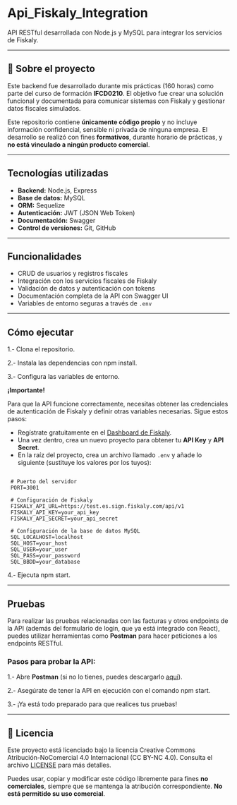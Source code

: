 # Api_Fiskaly_Integration

API RESTful desarrollada con Node.js y MySQL para integrar los servicios de Fiskaly.

---

## 📝 Sobre el proyecto

Este backend fue desarrollado durante mis prácticas (160 horas) como parte del curso de formación **IFCD0210**. El objetivo fue crear una solución funcional y documentada para comunicar sistemas con Fiskaly y gestionar datos fiscales simulados.

Este repositorio contiene **únicamente código propio** y no incluye información confidencial, sensible ni privada de ninguna empresa. El desarrollo se realizó con fines **formativos**, durante horario de prácticas, y **no está vinculado a ningún producto comercial**.

---

## Tecnologías utilizadas

- **Backend:** Node.js, Express  
- **Base de datos:** MySQL  
- **ORM:** Sequelize  
- **Autenticación:** JWT (JSON Web Token)  
- **Documentación:** Swagger  
- **Control de versiones:** Git, GitHub  

---

## Funcionalidades

- CRUD de usuarios y registros fiscales  
- Integración con los servicios fiscales de Fiskaly  
- Validación de datos y autenticación con tokens  
- Documentación completa de la API con Swagger UI  
- Variables de entorno seguras a través de `.env`

---

## Cómo ejecutar

1.- Clona el repositorio.

2.- Instala las dependencias con npm install.

3.- Configura las variables de entorno.

**¡Importante!**

   Para que la API funcione correctamente, necesitas obtener las credenciales de autenticación de Fiskaly y definir otras variables necesarias. Sigue estos pasos:

   - Regístrate gratuitamente en el [Dashboard de Fiskaly](https://dashboard.fiskaly.com/).
   - Una vez dentro, crea un nuevo proyecto para obtener tu **API Key** y **API Secret**.
   - En la raíz del proyecto, crea un archivo llamado `.env` y añade lo siguiente (sustituye los valores por los tuyos):

   ```env

    # Puerto del servidor
    PORT=3001

    # Configuración de Fiskaly
    FISKALY_API_URL=https://test.es.sign.fiskaly.com/api/v1
    FISKALY_API_KEY=your_api_key
    FISKALY_API_SECRET=your_api_secret

    # Configuración de la base de datos MySQL
    SQL_LOCALHOST=localhost
    SQL_HOST=your_host
    SQL_USER=your_user
    SQL_PASS=your_password
    SQL_BBDD=your_database
```

4.- Ejecuta npm start.

---

## Pruebas

Para realizar las pruebas relacionadas con las facturas y otros endpoints de la API (además del formulario de login, que ya está integrado con React), puedes utilizar herramientas como **Postman** para hacer peticiones a los endpoints RESTful.

### **Pasos para probar la API:**

1.- Abre **Postman** (si no lo tienes, puedes descargarlo [aquí](https://www.postman.com/downloads/)).

2.- Asegúrate de tener la API en ejecución con el comando npm start.

3.- ¡Ya está todo preparado para que realices tus pruebas!

---

## 📄 Licencia

Este proyecto está licenciado bajo la licencia Creative Commons Atribución-NoComercial 4.0 Internacional (CC BY-NC 4.0). Consulta el archivo [LICENSE](./LICENSE) para más detalles.

Puedes usar, copiar y modificar este código libremente para fines **no comerciales**, siempre que se mantenga la atribución correspondiente. **No está permitido su uso comercial**.

